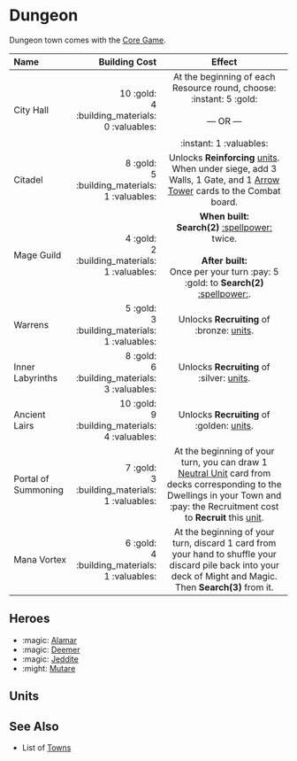 # Dungeon

Dungeon town comes with the [Core Game](content.md).

| Name | Building Cost | Effect |
| :--- | ---: | :---: |
| City Hall | 10 :gold:<br>4 :building_materials:<br>0 :valuables: | At the beginning of each Resource round, choose:<br>:instant: 5 :gold:<br><br>— OR —<br><br>:instant: 1 :valuables: |
| Citadel | 8 :gold:<br>5 :building_materials:<br>1 :valuables: | Unlocks **Reinforcing** [units](#units). When under siege, add 3 Walls, 1 Gate, and 1 [Arrow Tower](../units/arrow_tower.md) cards to the Combat board. |
| Mage Guild | 4 :gold:<br>2 :building_materials:<br>1 :valuables: | **When built:**<br>**Search(2)** [:spellpower:](../spells.md) twice.<br><br>**After built:**<br>Once per your turn :pay: 5 :gold: to **Search(2)** [:spellpower:](../spells.md). |
| Warrens | 5 :gold:<br>3 :building_materials:<br>1 :valuables: | Unlocks **Recruiting** of :bronze: [units](#units). |
| Inner Labyrinths | 8 :gold:<br>6 :building_materials:<br>3 :valuables: | Unlocks **Recruiting** of :silver: [units](#units). |
| Ancient Lairs | 10 :gold:<br>9 :building_materials:<br>4 :valuables: | Unlocks **Recruiting** of :golden: [units](#units). |
| Portal of Summoning | 7 :gold:<br>3 :building_materials:<br>1 :valuables: | At the beginning of your turn, you can draw 1 [Neutral Unit](../units.md#neutral) card from decks corresponding to the Dwellings in your Town and :pay: the Recruitment cost to **Recruit** this [unit](units.md#neutral). |
| Mana Vortex | 6 :gold:<br>4 :building_materials:<br>1 :valuables: | At the beginning of your turn, discard 1 card from your hand to shuffle your discard pile back into your deck of Might and Magic. Then **Search(3)** from it. |


## Heroes

- :magic: [Alamar](../heroes/alamar.md)
- :magic: [Deemer](../heroes/deemer.md)
- :magic: [Jeddite](../heroes/jeddite.md)
- :might: [Mutare](../heroes/mutare.md)


## Units


## See Also

- List of [Towns](../towns.md)